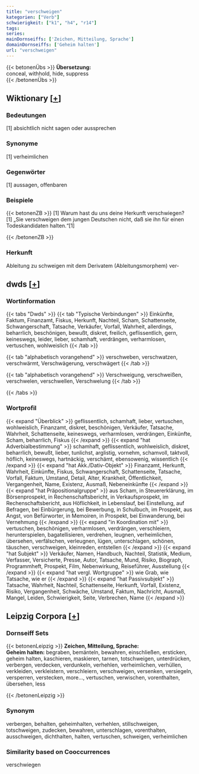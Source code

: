 ```yaml
---
title: "verschweigen"
kategorien: ["Verb"]
schwierigkeit: ["k1", "h4", "r14"]
tags:
series:
mainDornseiffs: ['Zeichen, Mitteilung, Sprache']
domainDornseiffs: ['Geheim halten']
url: "verschweigen"
---
```


{{< betonenÜbs >}}
**Übersetzung:**  
conceal, withhold, hide, suppress  
{{< /betonenÜbs >}}

## Wiktionary [[+](https://de.wiktionary.org/wiki/verschweigen)]

### Bedeutungen
[1] absichtlich nicht sagen oder aussprechen  

### Synonyme
[1] verheimlichen  

### Gegenwörter
[1] aussagen, offenbaren  

### Beispiele
{{< betonenZB >}}
[1] Warum hast du uns deine Herkunft verschwiegen?  
[1] „Sie verschweigen dem jungen Deutschen nicht, daß sie ihn für einen Todeskandidaten halten.“[1]  

{{< /betonenZB >}}
### Herkunft
Ableitung zu schweigen mit dem Derivatem (Ableitungsmorphem) ver-  



## dwds [[+](https://www.dwds.de/wb/verschweigen)]

### Wortinformation
{{< tabs "Dwds" >}}
{{< tab "Typische Verbindungen" >}}
Einkünfte, Faktum, Finanzamt, Fiskus, Herkunft, Nachteil, Scham, Schattenseite, Schwangerschaft, Tatsache, Verkäufer, Vorfall, Wahrheit, allerdings, beharrlich, beschönigen, bewußt, diskret, freilich, geflissentlich, gern, keineswegs, leider, lieber, schamhaft, verdrängen, verharmlosen, vertuschen, wohlweislich
{{< /tab >}}

{{< tab "alphabetisch vorangehend" >}}
verschweben, verschwatzen, verschwärmt, Verschwägerung, verschwägert
{{< /tab >}}

{{< tab "alphabetisch vorangehend" >}}
Verschweigung, verschweißen, verschwelen, verschwellen, Verschwelung
{{< /tab >}}

{{< /tabs >}}

### Wortprofil
{{< expand "Überblick" >}} geflissentlich, schamhaft, lieber, vertuschen, wohlweislich, Finanzamt, diskret, beschönigen, Verkäufer, Tatsache, Wahrheit, Schattenseite, keineswegs, verharmlosen, verdrängen, Einkünfte, Scham, beharrlich, Fiskus {{< /expand >}}
{{< expand "hat Adverbialbestimmung" >}} schamhaft, geflissentlich, wohlweislich, diskret, beharrlich, bewußt, lieber, tunlichst, arglistig, vornehm, schamvoll, taktvoll, höflich, keineswegs, hartnäckig, verschämt, ebensowenig, wissentlich {{< /expand >}}
{{< expand "hat Akk./Dativ-Objekt" >}} Finanzamt, Herkunft, Wahrheit, Einkünfte, Fiskus, Schwangerschaft, Schattenseite, Tatsache, Vorfall, Faktum, Umstand, Detail, Alter, Krankheit, Öffentlichkeit, Vergangenheit, Name, Existenz, Ausmaß, Nebeneinkünfte {{< /expand >}}
{{< expand "hat Präpositionalgruppe" >}} aus Scham, in Steuererklärung, im Börsenprospekt, in Rechenschaftsbericht, in Verkaufsprospekt, im Rechenschaftsbericht, aus Höflichkeit, in Lebenslauf, bei Einstellung, auf Befragen, bei Einbürgerung, bei Bewerbung, in Schulbuch, im Prospekt, aus Angst, von Befürworter, in Memoiren, in Prospekt, bei Einwanderung, bei Vernehmung {{< /expand >}}
{{< expand "in Koordination mit" >}} vertuschen, beschönigen, verharmlosen, verdrängen, verschleiern, herunterspielen, bagatellisieren, verdrehen, leugnen, verheimlichen, übersehen, verfälschen, verleugnen, lügen, unterschlagen, schönen, täuschen, verschweigen, kleinreden, entstellen {{< /expand >}}
{{< expand "hat Subjekt" >}} Verkäufer, Namen, Handbuch, Nachteil, Statistik, Medium, Verfasser, Versicherte, Presse, Autor, Tatsache, Mund, Risiko, Biograph, Programmheft, Prospekt, Film, Nebenwirkung, Reiseführer, Ausstellung {{< /expand >}}
{{< expand "hat vergl. Wortgruppe" >}} wie Grab, wie Tatsache, wie er {{< /expand >}}
{{< expand "hat Passivsubjekt" >}} Tatsache, Wahrheit, Nachteil, Schattenseite, Herkunft, Vorfall, Existenz, Risiko, Vergangenheit, Schwäche, Umstand, Faktum, Nachricht, Ausmaß, Mangel, Leiden, Schwierigkeit, Seite, Verbrechen, Name {{< /expand >}}

## Leipzig Corpora [[+](https://corpora.uni-leipzig.de/en/res?word=verschweigen&corpusId=deu_newscrawl-public_2018)]

### Dornseiff Sets
{{< betonenLeipzig >}}
**Zeichen, Mitteilung, Sprache:**  
**Geheim halten:** begraben, bemänteln, bewahren, einschließen, ersticken, geheim halten, kaschieren, maskieren, tarnen, totschweigen, unterdrücken, verbergen, verdecken, verdunkeln, verhehlen, verheimlichen, verhüllen, verkleiden, verkleistern, verschleiern, verschweigen, versenken, versiegeln, versperren, verstecken, more..., vertuschen, verwischen, vorenthalten, übersehen, less  

{{< /betonenLeipzig >}}

### Synonym
verbergen, behalten, geheimhalten, verhehlen, stillschweigen, totschweigen, zudecken, bewahren, unterschlagen, vorenthalten, ausschweigen, dichthalten, halten, vertuschen, schweigen, verheimlichen


### Similarity based on Cooccurrences
verschwiegen

